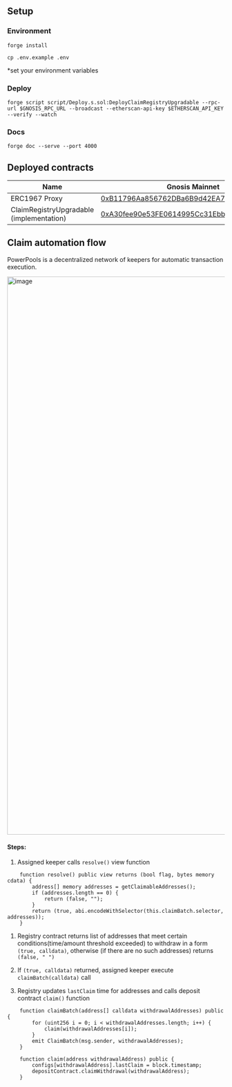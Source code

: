 ## Setup

### Environment

```shell
forge install
```


```shell
cp .env.example .env
```
*set your environment variables


### Deploy

```shell
forge script script/Deploy.s.sol:DeployClaimRegistryUpgradable --rpc-url $GNOSIS_RPC_URL --broadcast --etherscan-api-key $ETHERSCAN_API_KEY --verify --watch
```

### Docs

```shell
forge doc --serve --port 4000
```

## Deployed contracts

| Name  | Gnosis Mainnet |
| ------------- | ------------- |
| ERC1967 Proxy  | [0xB11796Aa856762DBa6B9d42EA71d2C8D7f85a3e1](https://gnosisscan.io/address/0xB11796Aa856762DBa6B9d42EA71d2C8D7f85a3e1#code)  |
| ClaimRegistryUpgradable (implementation) | [0xA30fee90e53FE0614995Cc31Ebb0fB0ee752B84f](https://gnosisscan.io/address/0xA30fee90e53FE0614995Cc31Ebb0fB0ee752B84f#code)  |


## Claim automation flow
PowerPools is a decentralized network of keepers for automatic transaction execution.

<img width="1292" alt="image" src="https://github.com/gnosischain/autoclaim-registry/assets/59182467/cd04b7e7-4448-4a9e-a719-e0dd2075de53">

#### Steps:
1. Assigned keeper calls `resolve()` view function
```solidity
    function resolve() public view returns (bool flag, bytes memory cdata) {
        address[] memory addresses = getClaimableAddresses();
        if (addresses.length == 0) {
            return (false, "");
        }
        return (true, abi.encodeWithSelector(this.claimBatch.selector, addresses));
    }
```

1. Registry contract returns list of addresses that meet certain conditions(time/amount threshold exceeded) to withdraw in a form `(true, calldata)`, otherwise (if there are no such addresses) returns `(false, " ")`

2. If `(true, calldata)` returned, assigned keeper execute `claimBatch(calldata)` call

3. Registry updates `lastClaim` time for addresses and calls deposit contract `claim()` function
```solidity
    function claimBatch(address[] calldata withdrawalAddresses) public {
        for (uint256 i = 0; i < withdrawalAddresses.length; i++) {
            claim(withdrawalAddresses[i]);
        }
        emit ClaimBatch(msg.sender, withdrawalAddresses);
    }

    function claim(address withdrawalAddress) public {
        configs[withdrawalAddress].lastClaim = block.timestamp;
        depositContract.claimWithdrawal(withdrawalAddress);
    }
```
